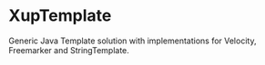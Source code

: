 XupTemplate
===========

Generic Java Template solution with implementations for Velocity, Freemarker and StringTemplate.